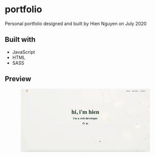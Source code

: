 # portfolio
Personal portfolio designed and built by Hien Nguyen on July 2020

## Built with
- JavaScript <br/>
- HTML <br/>
- SASS <br/>

## Preview
<p align="center">
  <img width="80%" loading="lazy" src="/dist/img/portfolio.gif" />
</p> <br/>
